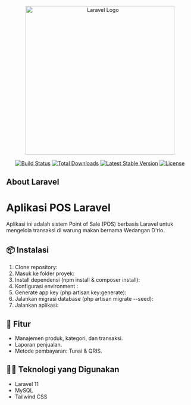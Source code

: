 <p align="center"><a href="https://laravel.com" target="_blank"><img src="https://raw.githubusercontent.com/laravel/art/master/logo-lockup/5%20SVG/2%20CMYK/1%20Full%20Color/laravel-logolockup-cmyk-red.svg" width="400" alt="Laravel Logo"></a></p>

<p align="center">
<a href="https://github.com/laravel/framework/actions"><img src="https://github.com/laravel/framework/workflows/tests/badge.svg" alt="Build Status"></a>
<a href="https://packagist.org/packages/laravel/framework"><img src="https://img.shields.io/packagist/dt/laravel/framework" alt="Total Downloads"></a>
<a href="https://packagist.org/packages/laravel/framework"><img src="https://img.shields.io/packagist/v/laravel/framework" alt="Latest Stable Version"></a>
<a href="https://packagist.org/packages/laravel/framework"><img src="https://img.shields.io/packagist/l/laravel/framework" alt="License"></a>
</p>

## About Laravel

# Aplikasi POS Laravel

Aplikasi ini adalah sistem Point of Sale (POS) berbasis Laravel untuk mengelola transaksi di warung makan bernama Wedangan D'rio.

## 📦 Instalasi

1. Clone repository:
2. Masuk ke folder proyek:
3. Install dependensi (npm install & composer install):
4. Konfigurasi environment :
5. Generate app key (php artisan key:generate):
6. Jalankan migrasi database (php artisan migrate --seed):
7. Jalankan aplikasi:


## 📜 Fitur

- Manajemen produk, kategori, dan transaksi.
- Laporan penjualan.
- Metode pembayaran: Tunai & QRIS.

## 👨‍💻 Teknologi yang Digunakan

- Laravel 11
- MySQL
- Tailwind CSS

